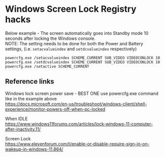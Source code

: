 # Windows Screen Lock Registry hacks
Below example - The screen automatically goes into Standby mode 10 seconds after locking the Windows console.<br>
NOTE: The setting needs to be done for both the Power and Battery settings, (i.e. `setacvalueindex` and `setdcvalueindex` respectively)

```
powercfg.exe /setacvalueindex SCHEME_CURRENT SUB_VIDEO VIDEOCONLOCK 10
powercfg.exe /setdcvalueindex SCHEME_CURRENT SUB_VIDEO VIDEOCONLOCK 10
powercfg.exe /setactive SCHEME_CURRENT
```
## Reference links
Windows lock screen power save - BEST ONE use powercfg.exe command like in the example above<br>
https://docs.microsoft.com/en-us/troubleshoot/windows-client/shell-experience/monitor-powers-off-when-pc-locked

When IDLE<br>
https://www.windows11forums.com/articles/lock-windows-11-computer-after-inactivity.11/

Screen Lock<br>
https://www.elevenforum.com/t/enable-or-disable-require-sign-in-on-wakeup-in-windows-11.864/
